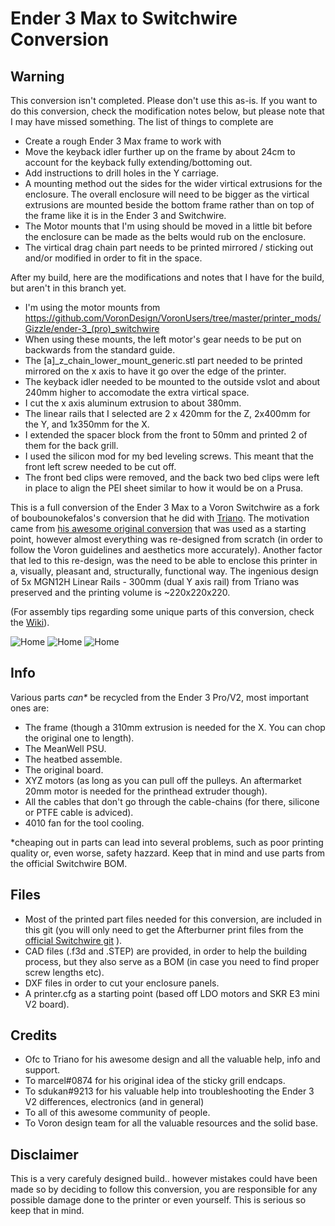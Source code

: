 # Ender 3 Max to Switchwire Conversion

## Warning
This conversion isn't completed. Please don't use this as-is. If you want to do this conversion, check the modification notes below, but please note that I may have missed something. The list of things to complete are
* Create a rough Ender 3 Max frame to work with
* Move the keyback idler further up on the frame by about 24cm to account for the keyback fully extending/bottoming out.
* Add instructions to drill holes in the Y carriage.
* A mounting method out the sides for the wider virtical extrusions for the enclosure. The overall enclosure will need to be bigger as the virtical extrusions are mounted beside the bottom frame rather than on top of the frame like it is in the Ender 3 and Switchwire.
* The Motor mounts that I'm using should be moved in a little bit before the enclosure can be made as the belts would rub on the enclosure.
* The virtical drag chain part needs to be printed mirrored / sticking out and/or modified in order to fit in the space.

After my build, here are the modifications and notes that I have for the build, but aren't in this branch yet.
* I'm using the motor mounts from https://github.com/VoronDesign/VoronUsers/tree/master/printer_mods/Gizzle/ender-3_(pro)_switchwire
* When using these mounts, the left motor's gear needs to be put on backwards from the standard guide.
* The [a]_z_chain_lower_mount_generic.stl part needed to be printed mirrored on the x axis to have it go over the edge of the printer.
* The keyback idler needed to be mounted to the outside vslot and about 240mm higher to accomodate the extra virtical space.
* I cut the x axis aluminum extrusion to about 380mm.
* The linear rails that I selected are 2 x 420mm for the Z, 2x400mm for the Y, and 1x350mm for the X.
* I extended the spacer block from the front to 50mm and printed 2 of them for the back grill.
* I used the silicon mod for my bed leveling screws. This meant that the front left screw needed to be cut off.
* The front bed clips were removed, and the back two bed clips were left in place to align the PEI sheet similar to how it would be on a Prusa.

This is a full conversion of the Ender 3 Max to a Voron Switchwire as a fork of boubounokefalos's conversion that he did with [Triano](https://github.com/walttriano). The motivation came from [his awesome original conversion](https://github.com/walttriano/VoronUsers/tree/master/printer_mods/Triano/Ender_3Pro_Switchwire) that was used as a starting point, however almost everything was re-designed from scratch (in order to follow the Voron guidelines and aesthetics more accurately). Another factor that led to this re-design, was the need to be able to enclose this printer in a, visually, pleasant and, structurally, functional way. The ingenious design of 5x MGN12H Linear Rails - 300mm (dual Y axis rail) from Triano was preserved and the printing volume is ~220x220x220.

(For assembly tips regarding some unique parts of this conversion, check the [Wiki](https://github.com/boubounokefalos/Ender_SW/wiki)).

![Home](Images/enclosed.png)
![Home](Images/non_enclosed.png)
![Home](Images/real.png)

## Info

Various parts _can*_ be recycled from the Ender 3 Pro/V2, most important ones are:
- The frame (though a 310mm extrusion is needed for the X. You can chop the original one to length).
- The MeanWell PSU.
- The heatbed assemble.
- The original board.
- XYZ motors (as long as you can pull off the pulleys. An aftermarket 20mm motor is needed for the printhead extruder though).
- All the cables that don't go through the cable-chains (for there, silicone or PTFE cable is adviced).
- 4010 fan for the tool cooling.

*cheaping out in parts can lead into several problems, such as poor printing quality or, even worse, safety hazzard. Keep that in mind and use parts from the official Switchwire BOM.

## Files

- Most of the printed part files needed for this conversion, are included in this git (you will only need to get the Afterburner print files from the [official Switchwire git](https://github.com/VoronDesign/Voron-Switchwire/tree/master/STL/Gantry/XZ_Axis/X_Carriage) ).
- CAD files (.f3d and .STEP) are provided, in order to help the building process, but they also serve as a BOM (in case you need to find proper screw lengths etc).
- DXF files in order to cut your enclosure panels.
- A printer.cfg as a starting point (based off LDO motors and SKR E3 mini V2 board).

## Credits

- Ofc to Triano for his awesome design and all the valuable help, info and support.
- To marcel#0874 for his original idea of the sticky grill endcaps.
- To sdukan#9213 for his valuable help into troubleshooting the Ender 3 V2 differences, electronics (and in general)
- To all of this awesome community of people.
- To Voron design team for all the valuable resources and the solid base.

## Disclaimer

This is a very carefuly designed build.. however mistakes could have been made so by deciding to follow this conversion, you are responsible for any possible damage done to the printer or even yourself. This is serious so keep that in mind.
